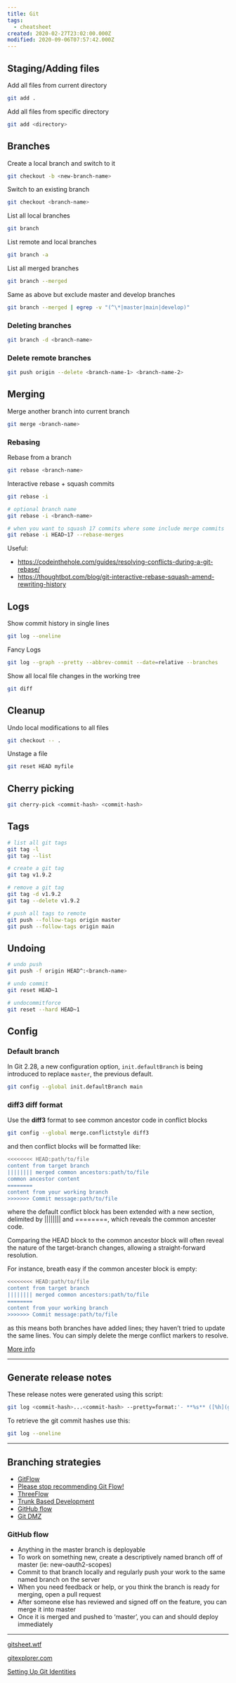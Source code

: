 ```yaml
---
title: Git
tags:
  - cheatsheet
created: 2020-02-27T23:02:00.000Z
modified: 2020-09-06T07:57:42.000Z
---
```


## Staging/Adding files

Add all files from current directory

```sh
git add .
```

Add all files from specific directory

```sh
git add <directory>
```

## Branches

Create a local branch and switch to it

```sh
git checkout -b <new-branch-name>
```

Switch to an existing branch

```sh
git checkout <branch-name>
```

List all local branches

```sh
git branch
```

List remote and local branches

```sh
git branch -a
```

List all merged branches

```sh
git branch --merged
```

Same as above but exclude master and develop branches

```sh
git branch --merged | egrep -v "(^\*|master|main|develop)"
```

### Deleting branches

```sh
git branch -d <branch-name>
```

### Delete remote branches

```sh
git push origin --delete <branch-name-1> <branch-name-2>
```

## Merging

Merge another branch into current branch

```sh
git merge <branch-name>
```

### Rebasing

Rebase from a branch

```sh
git rebase <branch-name>
```

Interactive rebase + squash commits

```sh
git rebase -i

# optional branch name
git rebase -i <branch-name>

# when you want to squash 17 commits where some include merge commits
git rebase -i HEAD~17 --rebase-merges
```

Useful:

- https://codeinthehole.com/guides/resolving-conflicts-during-a-git-rebase/
- https://thoughtbot.com/blog/git-interactive-rebase-squash-amend-rewriting-history

## Logs

Show commit history in single lines

```sh
git log --oneline
```

Fancy Logs

```sh
git log --graph --pretty --abbrev-commit --date=relative --branches
```

Show all local file changes in the working tree

```sh
git diff
```

## Cleanup

Undo local modifications to all files

```sh
git checkout -- .
```

Unstage a file

```sh
git reset HEAD myfile
```

## Cherry picking

```sh
git cherry-pick <commit-hash> <commit-hash>
```

## Tags

```sh
# list all git tags
git tag -l
git tag --list

# create a git tag
git tag v1.9.2

# remove a git tag
git tag -d v1.9.2
git tag --delete v1.9.2

# push all tags to remote
git push --follow-tags origin master
git push --follow-tags origin main
```

## Undoing

```sh
# undo push
git push -f origin HEAD^:<branch-name>

# undo commit
git reset HEAD~1

# undocommitforce
git reset --hard HEAD~1
```

## Config

### Default branch

In Git 2.28, a new configuration option, `init.defaultBranch` is being introduced to replace `master`, the previous default.

```sh
git config --global init.defaultBranch main
```

### diff3 diff format

Use the **diff3** format to see common ancestor code in conflict blocks

```sh
git config --global merge.conflictstyle diff3
```

and then conflict blocks will be formatted like:

```sh
<<<<<<<< HEAD:path/to/file
content from target branch
|||||||| merged common ancestors:path/to/file
common ancestor content
========
content from your working branch
>>>>>>> Commit message:path/to/file
```

where the default conflict block has been extended with a new section, delimited by |||||||| and ========, which reveals the common ancester code.

Comparing the HEAD block to the common ancestor block will often reveal the nature of the target-branch changes, allowing a straight-forward resolution.

For instance, breath easy if the common ancester block is empty:

```sh
<<<<<<<< HEAD:path/to/file
content from target branch
|||||||| merged common ancestors:path/to/file
========
content from your working branch
>>>>>>> Commit message:path/to/file
```

as this means both branches have added lines; they haven’t tried to update the same lines. You can simply delete the merge conflict markers to resolve.

[More info](https://codeinthehole.com/guides/resolving-conflicts-during-a-git-rebase/)

---

## Generate release notes

These release notes were generated using this script:

```sh
git log <commit-hash>...<commit-hash> --pretty=format:'- **%s** ([%h](github.com/mrmartineau/notes.zander.wtf/commit/%H)) by %an' --reverse
```

To retrieve the git commit hashes use this:

```sh
git log --oneline
```

---

## Branching strategies

- [GitFlow](https://nvie.com/posts/a-successful-git-branching-model/)
- [Please stop recommending Git Flow!](https://georgestocker.com/2020/03/04/please-stop-recommending-git-flow/)
- [ThreeFlow](https://www.nomachetejuggling.com/2017/04/09/a-different-branching-strategy/)
- [Trunk Based Development](https://trunkbaseddevelopment.com/)
- [GitHub flow](http://scottchacon.com/2011/08/31/github-flow.html)
- [Git DMZ](https://gist.github.com/djspiewak/9f2f91085607a4859a66)

### GitHub flow

- Anything in the master branch is deployable
- To work on something new, create a descriptively named branch off of master (ie: new-oauth2-scopes)
- Commit to that branch locally and regularly push your work to the same named branch on the server
- When you need feedback or help, or you think the branch is ready for merging, open a pull request
- After someone else has reviewed and signed off on the feature, you can merge it into master
- Once it is merged and pushed to ‘master’, you can and should deploy immediately

---

[gitsheet.wtf](https://gitsheet.wtf/)

[gitexplorer.com](https://gitexplorer.com/)

[Setting Up Git Identities](https://www.micah.soy/posts/setting-up-git-identities/)
